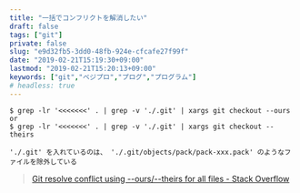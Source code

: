 ```yaml
---
title: "一括でコンフリクトを解消したい"
draft: false
tags: ["git"]
private: false
slug: "e9d32fb5-3dd0-48fb-924e-cfcafe27f99f"
date: "2019-02-21T15:19:30+09:00"
lastmod: "2019-02-21T15:20:13+09:00"
keywords: ["git","ベジプロ","プログ","プログラム"]
# headless: true
---
```


```
$ grep -lr '<<<<<<<' . | grep -v './.git' | xargs git checkout --ours
or
$ grep -lr '<<<<<<<' . | grep -v './.git' | xargs git checkout --theirs
```

```!
'./.git' を入れているのは、 './.git/objects/pack/pack-xxx.pack' のようなファイルを除外している
```

> [Git resolve conflict using --ours/--theirs for all files - Stack Overflow](https://stackoverflow.com/questions/24743769/git-resolve-conflict-using-ours-theirs-for-all-files)
